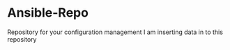 # Ansible-Repo
Repository for your configuration management
I am inserting data in to this repository

